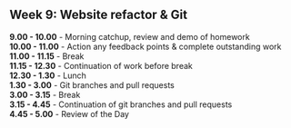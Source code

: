 ## Week 9: Website refactor & Git

**9.00 - 10.00** - Morning catchup, review and demo of homework  
**10.00 - 11.00** - Action any feedback points & complete outstanding work   
**11.00 - 11.15** - Break   
**11.15 - 12.30** - Continuation of work before break   
**12.30 - 1.30** - Lunch  
**1.30 - 3.00** - Git branches and pull requests  
**3.00 - 3.15** - Break    
**3.15 - 4.45** - Continuation of git branches and pull requests  
**4.45 - 5.00** - Review of the Day 
